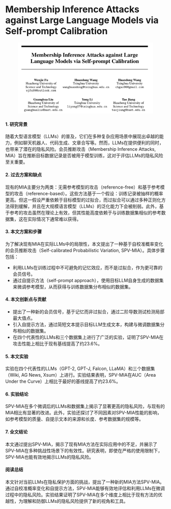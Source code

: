 # Membership Inference Attacks against Large Language Models via Self-prompt Calibration

<figure><img src="../.gitbook/assets/image (15).png" alt=""><figcaption></figcaption></figure>



#### 1. 研究背景

随着大型语言模型（LLMs）的普及，它们在多种复杂应用场景中展现出卓越的能力，例如聊天机器人、代码生成、文章合写等。然而，LLMs在提供便利的同时，也带来了潜在的隐私风险。会员推断攻击（Membership Inference Attacks, MIA）旨在推断目标数据记录是否被用于模型训练，这对于评估LLMs的隐私风险至关重要。

#### 2. 过去方案和缺点

现有的MIA主要分为两类：无需参考模型的攻击（reference-free）和基于参考模型的攻击（reference-based）。这些方法基于一个假设：训练记录被抽样的概率更高。但这一假设严重依赖于目标模型的过拟合，而过拟合可以通过多种正则化方法得到缓解，并且在大规模语言模型（LLMs）的泛化能力下会被削弱。此外，基于参考的攻击虽然在理论上有效，但其性能高度依赖于与训练数据集相似的参考数据集，这在实际情况下通常难以获得。

#### 3. 本文方案和步骤

为了解决现有MIA在实际LLMs中的局限性，本文提出了一种基于自校准概率变化的会员推断攻击（Self-calibrated Probabilistic Variation, SPV-MIA）。具体步骤包括：

* 利用LLMs在训练过程中不可避免的记忆效应，而不是过拟合，作为更可靠的会员信号。
* 通过自提示方法（self-prompt approach），使用目标LLM自身生成的数据集来微调参考模型，从而获得与训练数据集分布相似的数据集。

#### 4. 本文创新点与贡献

* 提出了一种新的会员信号，基于记忆而非过拟合，通过二阶导数测试检测局部最大值点。
* 引入自提示方法，通过简短文本提示目标LLM生成文本，构建与微调数据集分布相似的数据集。
* 在四个代表性的LLMs和三个数据集上进行了广泛的实验，证明了SPV-MIA在攻击性能上相比于现有基线提高了约23.6%。

#### 5. 本文实验

实验在四个代表性的LLMs（GPT-2, GPT-J, Falcon, LLaMA）和三个数据集（Wiki, AG News, Xsum）上进行。实验结果表明，SPV-MIA在AUC（Area Under the Curve）上相比于最好的基线提高了约23.6%。

#### 6. 实验结论

SPV-MIA在多个微调后的LLMs和数据集上揭示了显著更高的隐私风险，与现有的MIA相比有显著的改进。此外，实验还探讨了不同因素对SPV-MIA性能的影响，如参考模型的质量、自提示文本的来源和长度、参考数据集的规模等。

#### 7. 全文结论

本文通过提出SPV-MIA，揭示了现有MIA方法在实际应用中的不足，并展示了SPV-MIA在多种挑战性场景下的有效性。研究表明，即使在严格的使用限制下，SPV-MIA也能有效地揭示LLMs的隐私风险。

#### 阅读总结

本文针对当前LLMs在隐私保护方面的挑战，提出了一种新的MIA方法SPV-MIA。通过自校准概率变化和自提示方法，SPV-MIA能够有效地评估和利用LLMs在微调过程中的隐私风险。实验结果证明了SPV-MIA在多个维度上相比于现有方法的优越性，为理解和防御LLMs的隐私风险提供了新的视角和工具。
